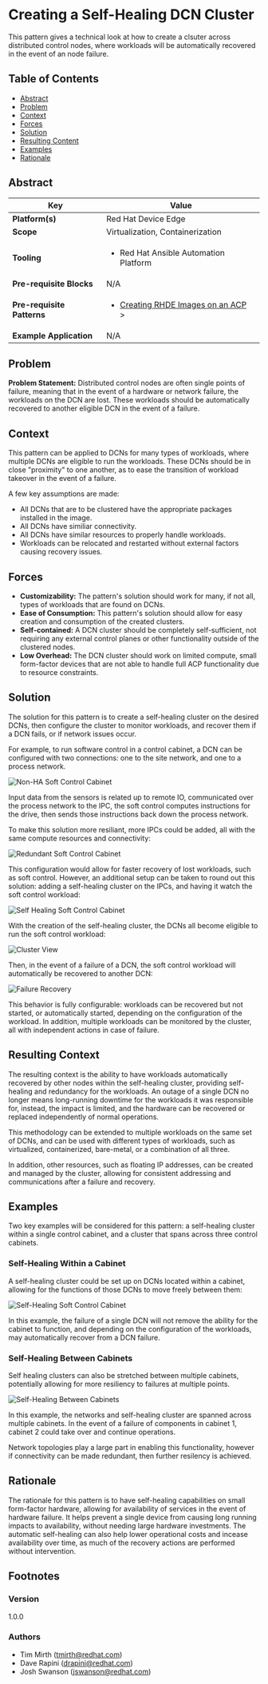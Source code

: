 # Creating a Self-Healing DCN Cluster
This pattern gives a technical look at how to create a clsuter across distributed control nodes, where workloads will be automatically recovered in the event of an node failure.

## Table of Contents
* [Abstract](#abstract)
* [Problem](#problem)
* [Context](#context)
* [Forces](#forces)
* [Solution](#solution)
* [Resulting Content](#resulting-context)
* [Examples](#examples)
* [Rationale](#rationale)

## Abstract
| Key | Value |
| --- | --- |
| **Platform(s)** | Red Hat Device Edge |
| **Scope** | Virtualization, Containerization |
| **Tooling** | <ul><li>Red Hat Ansible Automation Platform</li></ul> |
| **Pre-requisite Blocks** | N/A |
| **Pre-requisite Patterns** | <ul><li>[Creating RHDE Images on an ACP](../create-rhde-images-on-acp/README.md)</li>></ul> |
| **Example Application** | N/A |

## Problem
**Problem Statement:** Distributed control nodes are often single points of failure, meaning that in the event of a hardware or network failure, the workloads on the DCN are lost. These workloads should be automatically recovered to another eligible DCN in the event of a failure.

## Context
This pattern can be applied to DCNs for many types of workloads, where multiple DCNs are eligible to run the workloads. These DCNs should be in close "proximity" to one another, as to ease the transition of workload takeover in the event of a failure.

A few key assumptions are made:
- All DCNs that are to be clustered have the appropriate packages installed in the image.
- All DCNs have similiar connectivity.
- All DCNs have similar resources to properly handle workloads.
- Workloads can be relocated and restarted without external factors causing recovery issues.

## Forces
- **Customizability:** The pattern's solution should work for many, if not all, types of workloads that are found on DCNs.
- **Ease of Consumption:** This pattern's solution should allow for easy creation and consumption of the created clusters.
- **Self-contained:** A DCN cluster should be completely self-sufficient, not requiring any external control planes or other functionality outside of the clustered nodes.
- **Low Overhead:** The DCN cluster should work on limited compute, small form-factor devices that are not able to handle full ACP functionality due to resource constraints.

## Solution
The solution for this pattern is to create a self-healing cluster on the desired DCNs, then configure the cluster to monitor workloads, and recover them if a DCN fails, or if network issues occur.

For example, to run software control in a control cabinet, a DCN can be configured with two connections: one to the site network, and one to a process network.

![Non-HA Soft Control Cabinet](./.images/non-redundant-soft-control.png)

Input data from the sensors is related up to remote IO, communicated over the process network to the IPC, the soft control computes instructions for the drive, then sends those instructions back down the process network.

To make this solution more resiliant, more IPCs could be added, all with the same compute resources and connectivity:

![Redundant Soft Control Cabinet](./.images/redundant-soft-control.png)

This configuration would allow for faster recovery of lost workloads, such as soft control. However, an additional setup can be taken to round out this solution: adding a self-healing cluster on the IPCs, and having it watch the soft control workload:

![Self Healing Soft Control Cabinet](./.images/self-healing-soft-control.png)

With the creation of the self-healing cluster, the DCNs all become eligible to run the soft control workload:

![Cluster View](./.images/cluster-view.png)

Then, in the event of a failure of a DCN, the soft control workload will automatically be recovered to another DCN:

![Failure Recovery](./.images/failure-recovery.png)

This behavior is fully configurable: workloads can be recovered but not started, or automatically started, depending on the configuration of the workload. In addition, multiple workloads can be monitored by the cluster, all with independent actions in case of failure.


## Resulting Context
The resulting context is the ability to have workloads automatically recovered by other nodes within the self-healing cluster, providing self-healing and redundancy for the workloads. An outage of a single DCN no longer means long-running downtime for the workloads it was responsible for, instead, the impact is limited, and the hardware can be recovered or replaced independently of normal operations.

This methodology can be extended to multiple workloads on the same set of DCNs, and can be used with different types of workloads, such as virtualized, containerized, bare-metal, or a combination of all three.

In addition, other resources, such as floating IP addresses, can be created and managed by the cluster, allowing for consistent addressing and communications after a failure and recovery.

## Examples
Two key examples will be considered for this pattern: a self-healing cluster within a single control cabinet, and a cluster that spans across three control cabinets.

### Self-Healing Within a Cabinet
A self-healing cluster could be set up on DCNs located within a cabinet, allowing for the functions of those DCNs to move freely between them:

![Self-Healing Soft Control Cabinet](./.images/self-healing-soft-control.png)

In this example, the failure of a single DCN will not remove the ability for the cabinet to function, and depending on the configuration of the workloads, may automatically recover from a DCN failure.

### Self-Healing Between Cabinets
Self healing clusters can also be stretched between multiple cabinets, potentially allowing for more resiliency to failures at multiple points.

![Self-Healing Between Cabinets](./.images/self-healing-between-cabinets.png)

In this example, the networks and self-healing cluster are spanned across multiple cabinets. In the event of a failure of components in cabinet 1, cabinet 2 could take over and continue operations.

Network topologies play a large part in enabling this functionality, however if connectivity can be made redundant, then further resilency is achieved.

## Rationale
The rationale for this pattern is to have self-healing capabilities on small form-factor hardware, allowing for availability of services in the event of hardware failure. It helps prevent a single device from causing long running impacts to availability, without needing large hardware investments. The automatic self-healing can also help lower operational costs and incease availability over time, as much of the recovery actions are performed without intervention.

## Footnotes

### Version
1.0.0

### Authors
- Tim Mirth (tmirth@redhat.com)
- Dave Rapini (drapini@redhat.com)
- Josh Swanson (jswanson@redhat.com)